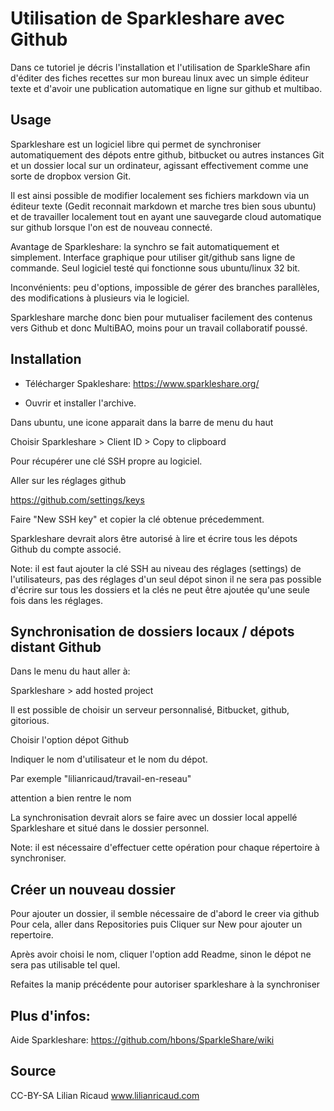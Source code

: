 # Utilisation de Sparkleshare avec Github

Dans ce tutoriel je décris l'installation et l'utilisation de SparkleShare afin d'éditer des fiches recettes sur mon bureau linux avec un simple éditeur texte et d'avoir une publication automatique en ligne sur github et multibao.

## Usage

Sparkleshare est un logiciel libre qui permet de synchroniser automatiquement des dépots entre github, bitbucket ou autres instances Git et un dossier local sur un ordinateur, agissant effectivement comme une sorte de dropbox version Git.

Il est ainsi possible de modifier localement ses fichiers markdown via un éditeur texte (Gedit reconnait markdown et marche tres bien sous ubuntu) et de travailler localement tout en ayant une sauvegarde cloud automatique sur github lorsque l'on est de nouveau connecté.

Avantage de Sparkleshare: la synchro se fait automatiquement et simplement. Interface graphique pour utiliser git/github sans ligne de commande. Seul logiciel testé qui fonctionne sous ubuntu/linux 32 bit.

Inconvénients: peu d'options, impossible de gérer des branches parallèles, des modifications à plusieurs via le logiciel.

Sparkleshare marche donc bien pour mutualiser facilement des contenus vers Github et donc MultiBAO, moins pour un travail collaboratif poussé.

## Installation

- Télécharger Spakleshare: https://www.sparkleshare.org/

- Ouvrir et installer l'archive.

Dans ubuntu, une icone apparait dans la barre de menu du haut

Choisir Sparkleshare > Client ID > Copy to clipboard

Pour récupérer une clé SSH propre au logiciel.

Aller sur les réglages github

https://github.com/settings/keys

Faire "New SSH key" et copier la clé obtenue précedemment.

Sparkleshare devrait alors être autorisé à lire et écrire tous les dépots Github du compte associé.

Note: il est faut ajouter la clé SSH au niveau des réglages (settings) de l'utilisateurs, pas des réglages d'un seul dépot sinon il ne sera pas possible d'écrire sur tous les dossiers et la clés ne peut être ajoutée qu'une seule fois dans les réglages.

## Synchronisation de dossiers locaux / dépots distant Github

Dans le menu du haut aller à:

Sparkleshare > add hosted project

Il est possible de choisir un serveur personnalisé, Bitbucket, github, gitorious.

Choisir l'option dépot Github

Indiquer le nom d'utilisateur et le nom du dépot.

Par exemple "lilianricaud/travail-en-reseau"

attention a bien rentre le nom

La synchronisation devrait alors se faire avec un dossier local appellé Sparkleshare et situé dans le dossier personnel.

Note: il est nécessaire d'effectuer cette opération pour chaque répertoire à synchroniser.

## Créer un nouveau dossier

Pour ajouter un dossier, il semble nécessaire de d'abord le creer via github
Pour cela, aller dans Repositories puis Cliquer sur New pour ajouter un repertoire.

Après avoir choisi le nom, cliquer l'option add Readme, sinon le dépot ne sera pas utilisable tel quel.

Refaites la manip précédente pour autoriser sparkleshare à la synchroniser



## Plus d'infos:

Aide Sparkleshare: https://github.com/hbons/SparkleShare/wiki


## Source 

CC-BY-SA Lilian Ricaud
www.lilianricaud.com
